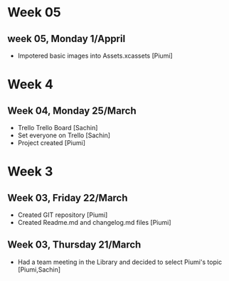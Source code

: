 
# Week 05
## week 05, Monday 1/Appril

- Impotered basic images into Assets.xcassets [Piumi]

# Week 4

## Week 04, Monday 25/March
- Trello Trello Board [Sachin]
- Set everyone on Trello [Sachin]
- Project created [Piumi]

# Week 3

## Week 03, Friday 22/March
- Created GIT repository [Piumi]
- Created Readme.md and changelog.md files [Piumi]


## Week 03, Thursday 21/March
- Had a team meeting in the Library and decided to select Piumi's topic [Piumi,Sachin]

